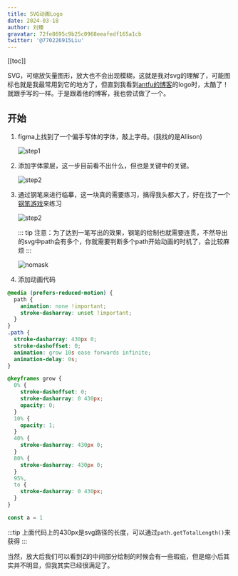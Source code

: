```yaml
---
title: SVG动画Logo
date: 2024-03-18
author: 刘臻
gravatar: 72fe8695c9b25c0968eeafedf165a1cb
twitter: '@770226915Liu'
---
```


[[toc]]

SVG，可缩放矢量图形，放大也不会出现模糊，这就是我对svg的理解了，可能图标也就是我最常用到它的地方了，但直到我看到[antfu的博客](https://antfu.me/posts/animated-svg-logo)的logo时，太酷了！就跟手写的一样。于是跟着他的博客，我也尝试做了一个。

<script setup>
import Logo from '../.vitepress/theme/Logo.vue'
</script>

<div flex="~ justify-center">
    <Logo w-80 />
</div>

## 开始

1. figma上找到了一个偏手写体的字体，敲上字母。(我找的是Allison)

   ![step1](/svglogo/step1.png)

2. 添加字体蒙层，这一步目前看不出什么，但也是关键中的关键。

   ![step2](/svglogo/step2.png)

3. 通过钢笔来进行临摹，这一块真的需要练习，搞得我头都大了，好在找了一个[钢笔游戏](https://bezier.method.ac/)来练习

   ![step2](/svglogo/step3.png)

   ::: tip
   注意：为了达到一笔写出的效果，钢笔的绘制也就需要连贯，不然导出的svg中path会有多个，你就需要判断多个path开始动画的时机了，会比较麻烦
   :::

   ![nomask](/svglogo/nomask.png)

4. 添加动画代码

```css
@media (prefers-reduced-motion) {
  path {
    animation: none !important;
    stroke-dasharray: unset !important;
  }
}
.path {
  stroke-dasharray: 430px 0;
  stroke-dashoffset: 0;
  animation: grow 10s ease forwards infinite;
  animation-delay: 0s;
}

@keyframes grow {
  0% {
    stroke-dashoffset: 0;
    stroke-dasharray: 0 430px;
    opacity: 0;
  }
  10% {
    opacity: 1;
  }
  40% {
    stroke-dasharray: 430px 0;
  }
  80% {
    stroke-dasharray: 430px 0;
  }
  95%,
  to {
    stroke-dasharray: 0 430px;
  }
}
```

```js
const a = 1
```

:::tip
上面代码上的430px是svg路径的长度，可以通过`path.getTotalLength()`来获得
:::

当然，放大后我们可以看到Z的中间部分绘制的时候会有一些瑕疵，但是缩小后其实并不明显，但我其实已经很满足了。
